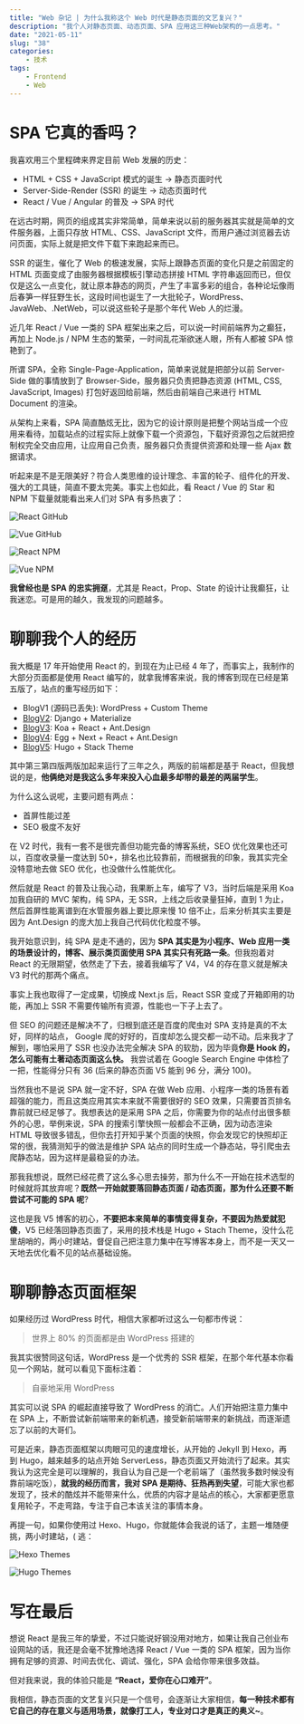 ```yaml
---
title: "Web 杂记 | 为什么我称这个 Web 时代是静态页面的文艺复兴？"
description: "我个人对静态页面、动态页面、SPA 应用这三种Web架构的一点思考。"
date: "2021-05-11"
slug: "38"
categories:
    - 技术
tags:
    - Frontend
    - Web
---
```


# SPA 它真的香吗？

我喜欢用三个里程碑来界定目前 Web 发展的历史：

* HTML + CSS + JavaScript 模式的诞生 -> 静态页面时代
* Server-Side-Render (SSR) 的诞生 -> 动态页面时代
* React / Vue / Angular 的普及 -> SPA 时代

在远古时期，网页的组成其实非常简单，简单来说以前的服务器其实就是简单的文件服务器，上面只存放 HTML、CSS、JavaScript 文件，而用户通过浏览器去访问页面，实际上就是把文件下载下来跑起来而已。

SSR 的诞生，催化了 Web 的极速发展，实际上跟静态页面的变化只是之前固定的 HTML 页面变成了由服务器根据模板引擎动态拼接 HTML 字符串返回而已，但仅仅是这么一点变化，就让原本静态的网页，产生了丰富多彩的组合，各种论坛像雨后春笋一样狂野生长，这段时间也诞生了一大批轮子，WordPress、JavaWeb、.NetWeb，可以说这些轮子是那个年代 Web 人的烂漫。

近几年 React / Vue 一类的 SPA 框架出来之后，可以说一时间前端界为之癫狂，再加上 Node.js / NPM 生态的繁荣，一时间乱花渐欲迷人眼，所有人都被 SPA 惊艳到了。

所谓 SPA，全称 Single-Page-Application，简单来说就是把部分以前 Server-Side 做的事情放到了 Browser-Side，服务器只负责把静态资源 (HTML, CSS, JavaScript, Images) 打包好返回给前端，然后由前端自己来进行 HTML Document 的渲染。

从架构上来看，SPA 简直酷炫无比，因为它的设计原则是把整个网站当成一个应用来看待，加载站点的过程实际上就像下载一个资源包，下载好资源包之后就把控制权完全交由应用，让应用自己负责，服务器只负责提供资源和处理一些 Ajax 数据请求。

听起来是不是无限美好？符合人类思维的设计理念、丰富的轮子、组件化的开发、强大的工具链，简直不要太完美。事实上也如此，看 React / Vue 的 Star 和 NPM 下载量就能看出来人们对 SPA 有多热衷了：

![React GitHub](1.png)

![Vue GitHub](2.png)

![React NPM](3.png)

![Vue NPM](4.png)

**我曾经也是 SPA 的忠实拥趸**，尤其是 React，Prop、State 的设计让我癫狂，让我迷恋。可是用的越久，我发现的问题越多。

# 聊聊我个人的经历

我大概是 17 年开始使用 React 的，到现在为止已经 4 年了，而事实上，我制作的大部分页面都是使用 React 编写的，就拿我博客来说，我的博客到现在已经是第五版了，站点的重写经历如下：

* BlogV1 (源码已丢失): WordPress + Custom Theme
* [BlogV2](https://github.com/FlyAndNotDown/Blog): Django + Materialize
* [BlogV3](https://github.com/FlyAndNotDown/blog-v3-frontend.git): Koa + React + Ant.Design
* [BlogV4](https://github.com/FlyAndNotDown/blog-v4): Egg + Next + React + Ant.Design
* [BlogV5](https://github.com/FlyAndNotDown/KindemBlog): Hugo + Stack Theme

其中第三第四版两版加起来运行了三年之久，两版的前端都是基于 React，但我想说的是，**他俩绝对是我这么多年来投入心血最多却带的最差的两届学生**。

为什么这么说呢，主要问题有两点：

* 首屏性能过差
* SEO 极度不友好

在 V2 时代，我有一套不是很完善但功能完备的博客系统，SEO 优化效果也还可以，百度收录量一度达到 50+，排名也比较靠前，而根据我的印象，我其实完全没特意地去做 SEO 优化，也没做什么性能优化。

然后就是 React 的普及让我心动，我果断上车，编写了 V3，当时后端是采用 Koa 加我自研的 MVC 架构，纯 SPA，无 SSR，上线之后收录量狂掉，直到 1 为止，然后首屏性能离谱到在水管服务器上要比原来慢 10 倍不止，后来分析其实主要是因为 Ant.Design 的庞大加上我自己代码优化粒度不够。

我开始意识到，纯 SPA 是走不通的，因为 **SPA 其实是为小程序、Web 应用一类的场景设计的，博客、展示类页面使用 SPA 其实只有死路一条**。但我抱着对 React 的无限期望，依然走了下去，接着我编写了 V4，V4 的存在意义就是解决 V3 时代的那两个痛点。

事实上我也取得了一定成果，切换成 Next.js 后，React SSR 变成了开箱即用的功能，再加上 SSR 不需要传输所有资源，性能也一下子上去了。

但 SEO 的问题还是解决不了，归根到底还是百度的爬虫对 SPA 支持是真的不太好，同样的站点， Google 爬的好好的，百度却怎么提交都一动不动。后来我才了解到，哪怕采用了 SSR 也没办法完全解决 SPA 的软肋，因为毕竟**你是 Hook 的，怎么可能有土著动态页面这么快。** 我尝试着在 Google Search Engine 中体检了一把，性能得分只有 36 (后来的静态页面 V5 能到 96 分，满分 100)。

当然我也不是说 SPA 就一定不好，SPA 在做 Web 应用、小程序一类的场景有着超强的能力，而且这类应用其实本来就不需要很好的 SEO 效果，只需要首页排名靠前就已经足够了。我想表达的是采用 SPA 之后，你需要为你的站点付出很多额外的心思，举例来说，SPA 的搜索引擎快照一般都会不正确，因为动态渲染 HTML 导致很多错乱，但你去打开知乎某个页面的快照，你会发现它的快照却正常的很，我猜测知乎的做法是维护 SPA 站点的同时生成一个静态站，导引爬虫去爬静态站，因为这样是最稳妥的办法。

那我我想说，既然已经花费了这么多心思去操劳，那为什么不一开始在技术选型的时候就将其放弃呢？**既然一开始就要落回静态页面 / 动态页面，那为什么还要不断尝试不可能的 SPA 呢**?

这也是我 V5 博客的初心，**不要把本来简单的事情变得复杂，不要因为热爱就犯傻**，V5 已经落回静态页面了，采用的技术栈是 Hugo + Stach Theme，没什么花里胡哨的，两小时建站，督促自己把注意力集中在写博客本身上，而不是一天又一天地去优化看不见的站点基础设施。

# 聊聊静态页面框架

如果经历过 WordPress 时代，相信大家都听过这么一句都市传说：

> 世界上 80% 的页面都是由 WordPress 搭建的

我其实很赞同这句话，WordPress 是一个优秀的 SSR 框架，在那个年代基本你看见一个网站，就可以看见下面标注着：

> 自豪地采用 WordPress

其实可以说 SPA 的崛起直接导致了 WordPress 的消亡。人们开始把注意力集中在 SPA 上，不断尝试新前端带来的新机遇，接受新前端带来的新挑战，而逐渐遗忘了以前的大哥们。

可是近来，静态页面框架以肉眼可见的速度增长，从开始的 Jekyll 到 Hexo，再到 Hugo，越来越多的站点开始 ServerLess，静态页面又开始流行了起来。其实我认为这完全是可以理解的，我自认为自己是一个老前端了（虽然我多数时候没有靠前端吃饭），**就我的经历而言，我对 SPA 是期待、狂热再到失望**，可能大家也都发现了，技术的酷炫并不能带来什么，优质的内容才是站点的核心，大家都更愿意复用轮子，不走弯路，专注于自己本该关注的事情本身。

再提一句，如果你使用过 Hexo、Hugo，你就能体会我说的话了，主题一堆随便挑，两小时建站，( 逃：

![Hexo Themes](5.png)

![Hugo Themes](6.png)

# 写在最后

想说 React 是我三年的挚爱，不过只能说好钢没用对地方，如果让我自己创业布设网站的话，我还是会毫不犹豫地选择 React / Vue 一类的 SPA 框架，因为当你拥有足够的资源、时间去优化、调试、强化，SPA 会给你带来很多效益。

但对我来说，我的体验只能是 **“React，爱你在心口难开”**。

我相信，静态页面的文艺复兴只是一个信号，会逐渐让大家相信，**每一种技术都有它自己的存在意义与适用场景，就像打工人，专业对口才是真正的奥义~**。

